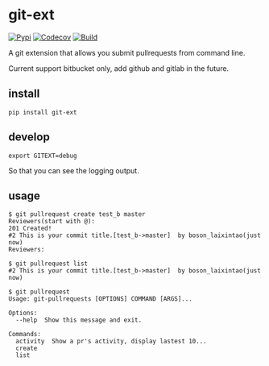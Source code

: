 # git-ext

[![Pypi](https://img.shields.io/badge/pypi-v0.1-green.svg)](https://codecov.io/gh/laixintao/git-ex://pypi.python.org/pypi/git-ext)
[![Codecov](https://img.shields.io/codecov/c/github/laixintao/git-ext.svg)](https://codecov.io/gh/laixintao/git-ext)
[![Build](https://travis-ci.org/laixintao/git-ext.svg?branch=master)](https://travis-ci.org/laixintao/git-ext)

A git extension that allows you submit pullrequests from command line.

Current support bitbucket only, add github and gitlab in the future.

## install

    pip install git-ext

## develop
    
    export GITEXT=debug

So that you can see the logging output.

## usage

    $ git pullrequest create test_b master
    Reviewers(start with @):
    201 Created!
    #2 This is your commit title.[test_b->master]  by boson_laixintao(just now)
    Reviewers:

    $ git pullrequest list
    #2 This is your commit title.[test_b->master]  by boson_laixintao(just now)

    $ git pullrequest
    Usage: git-pullrequests [OPTIONS] COMMAND [ARGS]...

    Options:
      --help  Show this message and exit.

    Commands:
      activity  Show a pr's activity, display lastest 10...
      create
      list
